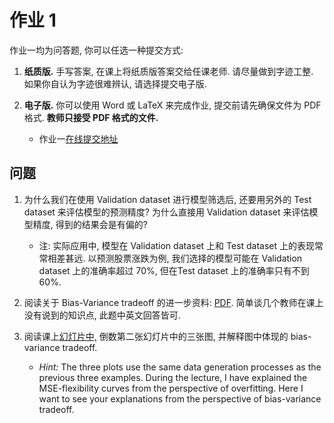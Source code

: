 # 作业 1

作业一均为问答题, 你可以任选一种提交方式:

1. **纸质版.** 手写答案, 在课上将纸质版答案交给任课老师.
请尽量做到字迹工整. 如果你自认为字迹很难辨认, 请选择提交电子版.

2. **电子版.** 你可以使用 Word 或 LaTeX 来完成作业, 提交前请先确保文件为 PDF 格式.
**教师只接受 PDF 格式的文件.** 

    - 作业一[在线提交地址](https://workspace.jianguoyun.com/inbox/collect/c45b72070ad54b349b5ab5bd9877e76c/submit)


## 问题

1. 为什么我们在使用 Validation dataset 进行模型筛选后, 还要用另外的 Test dataset 来评估模型的预测精度? 为什么直接用 Validation dataset 来评估模型精度, 得到的结果会是有偏的?

    - 注: 实际应用中, 模型在 Validation dataset 上和 Test dataset 上的表现常常相差甚远. 以预测股票涨跌为例, 我们选择的模型可能在 Validation dataset 上的准确率超过 70%, 但在Test dataset 上的准确率只有不到 60%.


1. 阅读关于 Bias-Variance tradeoff 的进一步资料: [PDF](/hw/wiki.pdf). 简单谈几个教师在课上没有说到的知识点, 此题中英文回答皆可.


1. 阅读课上[幻灯片中,](/slides/w1c-intro-stat-learning.pdf)
倒数第二张幻灯片中的三张图, 并解释图中体现的
bias-variance tradeoff.
    - *Hint:*
  The three plots use the same data generation processes as the previous three examples. During the lecture, I have explained the MSE-flexibility curves from the perspective of overfitting. Here I want to see your explanations from the perspective of
  bias-variance tradeoff.
   
   


